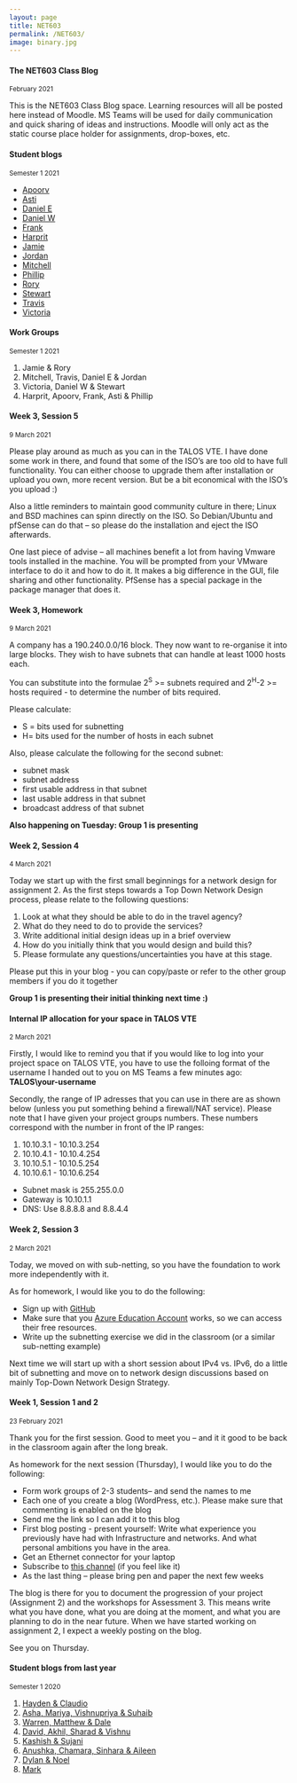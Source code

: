 ```yaml
---
layout: page
title: NET603
permalink: /NET603/
image: binary.jpg
---
```


#### The NET603 Class Blog
<small>February 2021</small>

This is the NET603 Class Blog space. Learning resources will all be posted here instead of Moodle. MS Teams will be used for daily communication and quick sharing of ideas and instructions. Moodle will only act as the static course place holder for assignments, drop-boxes, etc.

#### Student blogs
<small> Semester 1 2021</small>

* [Apoorv](https://apoorv-lagwal.wixsite.com/website)
* [Asti](https://wordpress.com/view/astizm1.wordpress.com)
* [Daniel E](https://daniel-ewers2.wixsite.com/website)
* [Daniel W](https://net603s1-21.blogspot.com/)
* [Frank](https://blogs.nmit.ac.nz/franksnet603blog/)
* [Harprit](https://harpritnet603.blogspot.com/)
* [Jamie](https://jcsec.medium.com/)
* [Jordan](https://jordan-huitema9.wixsite.com/my-site)
* [Mitchell](https://mstrow.wordpress.com/net603/)
* [Phillip](https://github.com/Phillip-D-Shields/net6-blogs)
* [Rory](https://theskrrrt.wordpress.com/net603-personal-blog/)
* [Stewart](https://stewartnz.github.io/NET603-Blogs/)
* [Travis](https://trvs5.wordpress.com/)
* [Victoria](https://docs.google.com/document/d/1tUI7xlD3hwKUz2YtIFNbSmnxEx1bub5Q_MBK3B67xn4/edit?usp=sharing)

#### Work Groups
<small> Semester 1 2021</small>

1. Jamie & Rory
2. Mitchell, Travis, Daniel E & Jordan
3. Victoria, Daniel W & Stewart
4. Harprit, Apoorv, Frank, Asti & Phillip

<!-- 
#### Week 16, 
<small>2 July 2020</small>

Im sending out the last results from NET603 right now. Please be aware - and I do apologise already – that the marks are slightly off for assignment 3. I ended up taking quite a bit out of it that I found irrelevant, and ended up with the little IPv6 report only in assignment 3. And it really doesn’t deserve a weighting of 35%. Most of you did take advantage of that, however. You produced a nice assignment 3 and had your mark hiked up a bit. But a couple of students whom we all know as excellent in the practical field, but not the greatest report writers, have been punished a little bit. It is very minor – but still...

#### Week 15, 
<small>25 June 2020</small>

Thank you for demonstration day :)
I have added the numbers now, and you can ask if you are impatient. You would probably have an idea as to how it was going, looking at my notes.
I will have you reports marked as well within a couple of days, and then I will send you a notification with the total result for Assignment 2.

BTW - I will let our ITS department know tomorrow, that we have finished the course. Therefore, they can delete all our resources and use the capacity for the upcoming NET701. So have a look at you work of art before it is too late.

#### Week 12, 
<small>28 May 2020</small>

I have suggested the Demonstration Session to be moved from the Thursday the 18th of June to Thursday the 25th of June.
The reason is a mistake I made with the planning of the PRJ70x Poster Presentation Event.
And the fact that I have some other social commitments on that day :)
Please let me know if it is a problem for you....and we can possibly replan.
All other due dates stay as they are.
-->

#### Week 3, Session 5
<small>9 March 2021</small>

Please play around as much as you can in the TALOS VTE. I have done some work in there, and found that some of the ISO’s are too old to have full functionality. You can either choose to upgrade them after installation or upload you own, more recent version. But be a bit economical with the ISO’s you upload :)

Also a little reminders to maintain good community culture in there; Linux and BSD machines can spinn directly on the ISO. So Debian/Ubuntu and pfSense can do that – so please do the installation and eject the ISO afterwards.

One last piece of advise –  all  machines benefit a lot from having Vmware tools installed in the machine. You will be prompted from your VMware interface to do it and how to do it. It makes a big difference in the GUI, file sharing and other functionality. PfSense has a special package in the package manager that does it.

#### Week 3, Homework
<small>9 March  2021</small>

A company has a 190.240.0.0/16 block. They now want to re-organise it into large blocks. They wish to have subnets that can handle at least 1000 hosts each.

You can substitute into the formulae 2<sup>S</sup> >= subnets required and 2<sup>H</sup>-2 >= hosts required - to determine the number of bits required.

Please calculate:

* S = bits used for subnetting
* H= bits used for the number of hosts in each subnet

Also, please calculate the following for the second subnet:

* subnet mask
* subnet address
* first usable address in that subnet
* last usable address in that subnet
* broadcast address of that subnet

**Also happening on Tuesday: Group 1 is presenting**
#### Week 2, Session 4
<small>4 March  2021</small>

Today we start up with the first small beginnings for a network design for assignment 2. As the first steps towards a Top Down Network Design process, please relate to the following questions:

1. Look at what they should be able to do in the travel agency? 
2. What do they need to do to provide the services?
3. Write additional initial design ideas up in a brief overview
4. How do you initially think that you would design and build this?
5. Please formulate any questions/uncertainties you have at this stage.

Please put this in your blog - you can copy/paste or refer to the other group members if you do it together

**Group 1 is presenting their initial thinking next time :)**

#### Internal IP allocation for your space in TALOS VTE
<small>2 March  2021</small>

Firstly, I would like to remind you that if you would like to log into your project space on TALOS VTE, you have to use the folloing format of the username I handed out to you on MS Teams a few minutes ago: **TALOS\your-username**

Secondly, the range of IP adresses that you can use in there are as shown below (unless you put something behind a firewall/NAT service). Please note that I have given your project groups numbers. These numbers correspond with the number in front of the IP ranges:

1. 10.10.3.1 - 10.10.3.254
2. 10.10.4.1 - 10.10.4.254
3. 10.10.5.1 - 10.10.5.254
4. 10.10.6.1 - 10.10.6.254

* Subnet mask is 255.255.0.0
* Gateway is 10.10.1.1
* DNS: Use 8.8.8.8 and 8.8.4.4

#### Week 2, Session 3
<small>2 March  2021</small>

Today, we moved on with sub-netting, so you have the foundation to work more independently with it.

As for homework, I would like you to do the following:

* Sign up with [GitHub](https://education.github.com/students)
* Make sure that you [Azure Education Account](https://ecampus.nmit.ac.nz/moodle/course/view.php?id=4458) works, so we can access their free resources.
* Write up the subnetting exercise we did in the classroom (or a similar sub-netting example)

Next time we will start up with a short session about IPv4 vs. IPv6, do a little bit of subnetting and move on to network design discussions based on mainly Top-Down Network Design Strategy.

#### Week 1, Session 1 and 2
<small>23 February  2021</small>

Thank you for the first session. Good to meet you – and it it good to be back in the classroom again after the long break.

As homework for the next session (Thursday), I would like you to do the following:

* Form work groups of 2-3 students– and send the names to me
* Each one of you create a blog (WordPress, etc.). Please make sure that commenting is enabled on the blog
* Send me the link so I can add it to this blog
* First blog posting - present yourself: Write what experience you previously have had with Infrastructure and networks. And what personal ambitions you have in the area.
* Get an Ethernet connector for your laptop
* Subscribe to [this channel](https://www.youtube.com/channel/UCXJ4jKAvMMg56WGhqrZHFgw/featured) (if you feel like it)
* As the last thing – please bring pen and paper the next few weeks

The blog is there for you to document the progression of your project (Assignment 2) and the workshops for Assessment 3. This means write what you have done, what you are doing at the moment, and what you are planning to do in the near future. When we have started working on assignment 2, I expect a weekly posting on the blog.

See you on Thursday.

#### Student blogs from last year
<small> Semester 1 2020</small>

1. [Hayden & Claudio](https://docs.google.com/document/d/1OkbDPg1hEQYgu_7-qP7tVlXxpkadMAhgVTjXTE5IZlo/edit?usp=sharing)
2. [Asha, Mariya, Vishnupriya & Suhaib](http://http470.home.blog/)
3. [Warren, Matthew & Dale](https://groupnet602.blogspot.com/)
4. [David, Akhil, Sharad & Vishnu](https://vadblogcom.wordpress.com/)
5. [Kashish & Sujani](https://ksnet603.wordpress.com/)
6. [Anushka, Chamara, Sinhara & Aileen](https://geekdevelop.blogspot.com/2020/03/day-1-25th-february-2020-1.html)
7. [Dylan & Noel]()
8. [Mark](https://livenmitac-my.sharepoint.com/:o:/r/personal/kevin-christison_live_nmit_ac_nz/Documents/NET603?d=wd39b81089f51466cb9f83df428ce9343&csf=1&e=oE3qeh)
